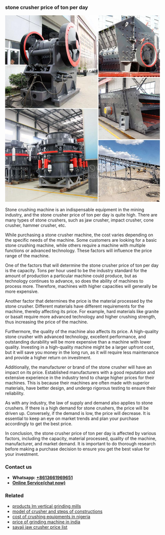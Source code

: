 <h3>stone crusher price of ton per day</h3><img src='1703042544.jpg' alt=''><p>Stone crushing machine is an indispensable equipment in the mining industry, and the stone crusher price of ton per day is quite high. There are many types of stone crushers, such as jaw crusher, impact crusher, cone crusher, hammer crusher, etc.</p><p>While purchasing a stone crusher machine, the cost varies depending on the specific needs of the machine. Some customers are looking for a basic stone crushing machine, while others require a machine with multiple functions or advanced technology. These factors will influence the price range of the machine.</p><p>One of the factors that will determine the stone crusher price of ton per day is the capacity. Tons per hour used to be the industry standard for the amount of production a particular machine could produce, but as technology continues to advance, so does the ability of machines to process more. Therefore, machines with higher capacities will generally be more expensive.</p><p>Another factor that determines the price is the material processed by the stone crusher. Different materials have different requirements for the machine, thereby affecting its price. For example, hard materials like granite or basalt require more advanced technology and higher crushing strength, thus increasing the price of the machine.</p><p>Furthermore, the quality of the machine also affects its price. A high-quality stone crusher with advanced technology, excellent performance, and outstanding durability will be more expensive than a machine with lower quality. Investing in a high-quality machine might be a larger upfront cost, but it will save you money in the long run, as it will require less maintenance and provide a higher return on investment.</p><p>Additionally, the manufacturer or brand of the stone crusher will have an impact on its price. Established manufacturers with a good reputation and extensive experience in the industry tend to charge higher prices for their machines. This is because their machines are often made with superior materials, have better design, and undergo rigorous testing to ensure their reliability.</p><p>As with any industry, the law of supply and demand also applies to stone crushers. If there is a high demand for stone crushers, the price will be driven up. Conversely, if the demand is low, the price will decrease. It is essential to keep an eye on market trends and plan your purchase accordingly to get the best price.</p><p>In conclusion, the stone crusher price of ton per day is affected by various factors, including the capacity, material processed, quality of the machine, manufacturer, and market demand. It is important to do thorough research before making a purchase decision to ensure you get the best value for your investment.</p><h3>Contact us</h3><ul><li><strong>Whatsapp:&nbsp;<a href="https://wa.me/8613661969651">+8613661969651</a></strong></li><li><a href="https://swt.shibang-china.com/?git&amp;zhl&amp;stone crusher price of ton per day"><strong>Online Service(chat now)</strong></a></li></ul><h3>Related</h3><ul><li><a href='products lm vertical grinding mills.md'>products lm vertical grinding mills</a></li><li><a href='model of crusher and steps of constructions.md'>model of crusher and steps of constructions</a></li><li><a href='cost of crushing equipments in nigeria.md'>cost of crushing equipments in nigeria</a></li><li><a href='price of grinding machine in india.md'>price of grinding machine in india</a></li><li><a href='sayaji jaw crusher price list.md'>sayaji jaw crusher price list</a></li></ul>
